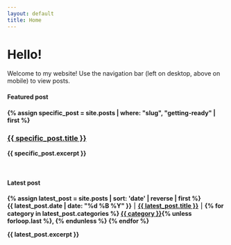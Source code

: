 ```yaml
---
layout: default
title: Home
---
```

# Hello!

Welcome to my website! Use the navigation bar (left on desktop, above on mobile) to view posts.

<h4 class="featured">Featured post<h4>
<div class="preview">
{% assign specific_post = site.posts | where: "slug", "getting-ready" | first %}
<h3 class="featured-title"><a href="{{ site.baseurl }}{{ specific_post.url }}" class="featured-title">{{ specific_post.title }}</a></h3>
<p>{{ specific_post.excerpt }}</p>
</div>
<br>
<h4 class="featured">Latest post<h4>
<div class="preview">
{% assign latest_post = site.posts | sort: 'date' | reverse | first %}
<div class="featured-title">
{{ latest_post.date | date: "%d %B %Y" }} ⏐
<a href="{{ site.baseurl }}{{ latest_post.url }}" class="featured-title">{{ latest_post.title }}</a> ⏐
{% for category in latest_post.categories %}
<a href="/{{ category | slugify }}/" class="category">{{ category }}</a>{% unless forloop.last %}, {% endunless %}
{% endfor %}
</div>
<p>{{ latest_post.excerpt }}</p>
</div>